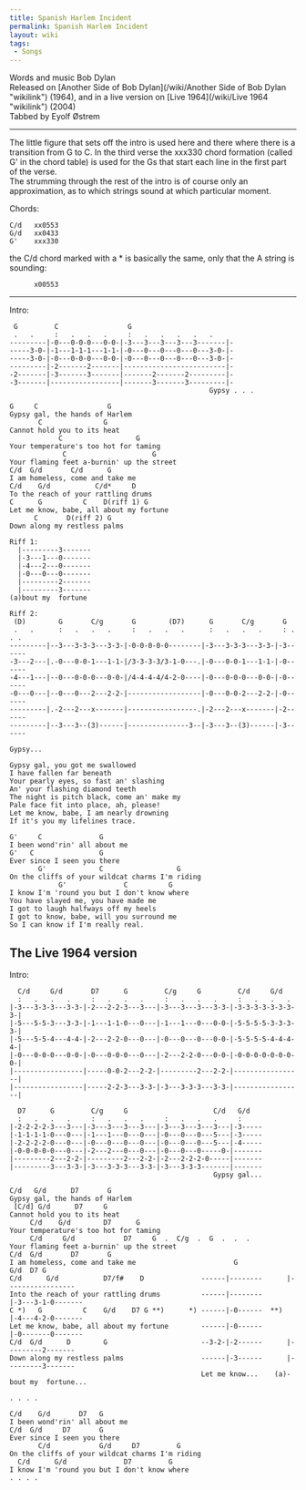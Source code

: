 ```yaml
---
title: Spanish Harlem Incident
permalink: Spanish Harlem Incident
layout: wiki
tags:
 - Songs
---
```


Words and music Bob Dylan  
Released on [Another Side of Bob
Dylan](/wiki/Another Side of Bob Dylan "wikilink") (1964), and in a live
version on [Live 1964](/wiki/Live 1964 "wikilink") (2004)  
Tabbed by Eyolf Østrem

* * * * *

The little figure that sets off the intro is used here and there where
there is a transition from G to C. In the third verse the xxx330 chord
formation (called G' in the chord table) is used for the Gs that start
each line in the first part of the verse.  
The strumming through the rest of the intro is of course only an
approximation, as to which strings sound at which particular moment.

Chords:

    C/d   xx0553
    G/d   xx0433
    G'    xxx330

the C/d chord marked with a \* is basically the same, only that the A
string is sounding:

          x00553

* * * * *

Intro:

     G         C                 G
     .   .     :   .   .   .     :   .   .   .   .   .
    ---------|-0---0-0-0---0-0-|-3---3---3---3---3-------|-
    -----3-0-|-1---1-1-1---1-1-|-0---0---0---0---0---3-0-|-
    -----3-0-|-0---0-0-0---0-0-|-0---0---0---0---0---3-0-|-
    ---------|-2-------2-------|-------------------------|-
    -2-------|-3-------3-------|-------2-------2---------|-
    -3-------|-----------------|-------3-------3---------|-
                                                     Gypsy . . .

    G     C                 G
    Gypsy gal, the hands of Harlem
           C               G
    Cannot hold you to its heat
                C                  G
    Your temperature's too hot for taming
                 C                     G
    Your flaming feet a-burnin' up the street
    C/d  G/d       C/d      G
    I am homeless, come and take me
    C/d    G/d           C/d*     D
    To the reach of your rattling drums
    C      G          C    D(riff 1) G
    Let me know, babe, all about my fortune
          C       D(riff 2) G
    Down along my restless palms

    Riff 1:
      |---------3-------
      |-3---1---0-------
      |-4---2---0-------
      |-0---0---0-------
      |---------2-------
      |---------3-------
    (a)bout my  fortune

    Riff 2:
     (D)        G       C/g       G        (D7)      G       C/g       G
     .   .      :   .   .   .     :   .   .   .      :   .   .   .     : . . .
    ---------|--3---3-3-3---3-3-|-0-0-0-0-0--------|-3---3-3-3---3-3-|-3------
    -3---2---|.-0---0-0-1---1-1-|/3-3-3-3/3-1-0---.|-0---0-0-1---1-1-|-0------
    -4---1---|--0---0-0-0---0-0-|/4-4-4-4/4-2-0----|-0---0-0-0---0-0-|-0------
    -0---0---|--0---0---2---2-2-|------------------|-0---0-0-2---2-2-|-0------
    ---------|.-2---2---x-------|-----------------.|-2---2---x-------|-2------
    ---------|--3---3--(3)------|---------------3--|-3---3--(3)------|-3------
                                                                              Gypsy...

    Gypsy gal, you got me swallowed
    I have fallen far beneath
    Your pearly eyes, so fast an' slashing
    An' your flashing diamond teeth
    The night is pitch black, come an' make my
    Pale face fit into place, ah, please!
    Let me know, babe, I am nearly drowning
    If it's you my lifelines trace.

    G'     C              G
    I been wond'rin' all about me
    G'   C                G
    Ever since I seen you there
           G'             C                  G
    On the cliffs of your wildcat charms I'm riding
                G'              C          G
    I know I'm 'round you but I don't know where
    You have slayed me, you have made me
    I got to laugh halfways off my heels
    I got to know, babe, will you surround me
    So I can know if I'm really real.

<h2 class="songversion">
The Live 1964 version

</h2>
Intro:

      C/d     G/d       D7      G         C/g     G         C/d     G/d
      :   .   .   .     :   .   .   .     :   .   .   .     :   .   .   .
    |-3---3-3-3---3-3-|-2---2-2-3---3---|-3---3---3---3-3-|-3-3-3-3-3-3-3-3-|
    |-5---5-5-3---3-3-|-1---1-1-0---0---|-1---1---0---0-0-|-5-5-5-5-3-3-3-3-|
    |-5---5-5-4---4-4-|-2---2-2-0---0---|-0---0---0---0-0-|-5-5-5-5-4-4-4-4-|
    |-0---0-0-0---0-0-|-0---0-0-0---0---|-2---2-2-0---0-0-|-0-0-0-0-0-0-0-0-|
    |-----------------|-----0-0-2---2-2-|---------2---2-2-|-----------------|
    |-----------------|-----2-2-3---3-3-|-3---3-3-3---3-3-|-----------------|

      D7      G         C/g     G                     C/d   G/d
      :   .   .   .     :   .   .   .     :   .   .   .     :
    |-2-2-2-2-3---3---|-3---3---3---3---|-3---3---3---3---|-3-----
    |-1-1-1-1-0---0---|-1---1---0---0---|-0---0---0---5---|-3-----
    |-2-2-2-2-0---0---|-0---0---0---0---|-0---0---0---5---|-4-----
    |-0-0-0-0-0---0---|-2---2---0---0---|-0---0---0-----0-|-------
    |---------2---2-2-|---------2---2-2-|-2---2-2-2-0-----|-------
    |---------3---3-3-|-3---3-3-3---3-3-|-3---3-3-3-------|-------
                                                      Gypsy gal...

    C/d   G/d      D7       G
    Gypsy gal, the hands of Harlem
     [C/d] G/d      D7     G
    Cannot hold you to its heat
         C/d    G/d        D7      G
    Your temperature's too hot for taming
         C/d     G/d            D7     G  .  C/g  .  G  .  .  .
    Your flaming feet a-burnin' up the street
    C/d  G/d       D7       G
    I am homeless, come and take me                        G              G/d  D7 G
    C/d      G/d           D7/f#    D              ------|--------      |-----------------
    Into the reach of your rattling drums          ------|--------      |-3---3-1-0-------
    C *)   G          C    G/d    D7 G **)      *) ------|-0------  **) |-4---4-2-0-------
    Let me know, babe, all about my fortune        ------|-0------      |-0-------0-------
    C/d  G/d      D        G                       --3-2-|-2------      |---------2-------
    Down along my restless palms                   ------|-3------      |---------3-------
                                                   Let me know...    (a)-bout my  fortune...

    . . . .

    C/d    G/d       D7   G
    I been wond'rin' all about me
    C/d  G/d     D7       G
    Ever since I seen you there
           C/d            G/d     D7         G
    On the cliffs of your wildcat charms I'm riding
      C/d      G/d              D7         G
    I know I'm 'round you but I don't know where
    . . . .

